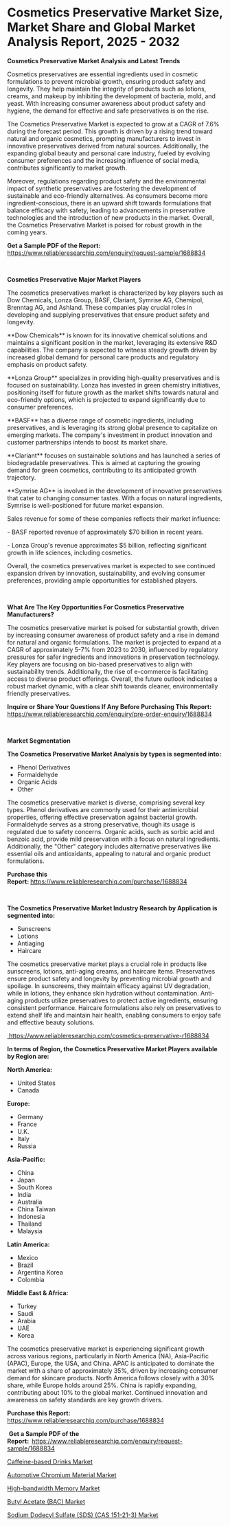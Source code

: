 <p><h1>Cosmetics Preservative Market Size, Market Share and Global Market Analysis Report, 2025 - 2032</h1></p><p><strong>Cosmetics Preservative Market Analysis and Latest Trends</strong></p>
<p><p>Cosmetics preservatives are essential ingredients used in cosmetic formulations to prevent microbial growth, ensuring product safety and longevity. They help maintain the integrity of products such as lotions, creams, and makeup by inhibiting the development of bacteria, mold, and yeast. With increasing consumer awareness about product safety and hygiene, the demand for effective and safe preservatives is on the rise.</p><p>The Cosmetics Preservative Market is expected to grow at a CAGR of 7.6% during the forecast period. This growth is driven by a rising trend toward natural and organic cosmetics, prompting manufacturers to invest in innovative preservatives derived from natural sources. Additionally, the expanding global beauty and personal care industry, fueled by evolving consumer preferences and the increasing influence of social media, contributes significantly to market growth.</p><p>Moreover, regulations regarding product safety and the environmental impact of synthetic preservatives are fostering the development of sustainable and eco-friendly alternatives. As consumers become more ingredient-conscious, there is an upward shift towards formulations that balance efficacy with safety, leading to advancements in preservative technologies and the introduction of new products in the market. Overall, the Cosmetics Preservative Market is poised for robust growth in the coming years.</p></p>
<p><strong>Get a Sample PDF of the Report:&nbsp;</strong> <a href="https://www.reliableresearchiq.com/enquiry/request-sample/1688834?utm_campaign=1720&utm_medium=2&utm_source=Github&utm_content=ia&utm_term=06012025&utm_id=cosmetics-preservative">https://www.reliableresearchiq.com/enquiry/request-sample/1688834</a></p>
<p>&nbsp;</p>
<p><strong>Cosmetics Preservative Major Market Players</strong></p>
<p><p>The cosmetics preservatives market is characterized by key players such as Dow Chemicals, Lonza Group, BASF, Clariant, Symrise AG, Chemipol, Brenntag AG, and Ashland. These companies play crucial roles in developing and supplying preservatives that ensure product safety and longevity.</p><p>**Dow Chemicals** is known for its innovative chemical solutions and maintains a significant position in the market, leveraging its extensive R&D capabilities. The company is expected to witness steady growth driven by increased global demand for personal care products and regulatory emphasis on product safety.</p><p>**Lonza Group** specializes in providing high-quality preservatives and is focused on sustainability. Lonza has invested in green chemistry initiatives, positioning itself for future growth as the market shifts towards natural and eco-friendly options, which is projected to expand significantly due to consumer preferences.</p><p>**BASF** has a diverse range of cosmetic ingredients, including preservatives, and is leveraging its strong global presence to capitalize on emerging markets. The company's investment in product innovation and customer partnerships intends to boost its market share.</p><p>**Clariant** focuses on sustainable solutions and has launched a series of biodegradable preservatives. This is aimed at capturing the growing demand for green cosmetics, contributing to its anticipated growth trajectory.</p><p>**Symrise AG** is involved in the development of innovative preservatives that cater to changing consumer tastes. With a focus on natural ingredients, Symrise is well-positioned for future market expansion.</p><p>Sales revenue for some of these companies reflects their market influence: </p><p>- BASF reported revenue of approximately $70 billion in recent years.</p><p>- Lonza Group's revenue approximates $5 billion, reflecting significant growth in life sciences, including cosmetics.</p><p>Overall, the cosmetics preservatives market is expected to see continued expansion driven by innovation, sustainability, and evolving consumer preferences, providing ample opportunities for established players.</p></p>
<p>&nbsp;</p>
<p><strong>What Are The Key Opportunities For Cosmetics Preservative Manufacturers?</strong></p>
<p><p>The cosmetics preservative market is poised for substantial growth, driven by increasing consumer awareness of product safety and a rise in demand for natural and organic formulations. The market is projected to expand at a CAGR of approximately 5-7% from 2023 to 2030, influenced by regulatory pressures for safer ingredients and innovations in preservation technology. Key players are focusing on bio-based preservatives to align with sustainability trends. Additionally, the rise of e-commerce is facilitating access to diverse product offerings. Overall, the future outlook indicates a robust market dynamic, with a clear shift towards cleaner, environmentally friendly preservatives.</p></p>
<p><strong>Inquire or Share Your Questions If Any Before Purchasing This Report:</strong> <a href="https://www.reliableresearchiq.com/enquiry/pre-order-enquiry/1688834?utm_campaign=1720&utm_medium=2&utm_source=Github&utm_content=ia&utm_term=06012025&utm_id=cosmetics-preservative">https://www.reliableresearchiq.com/enquiry/pre-order-enquiry/1688834</a></p>
<p>&nbsp;</p>
<p><strong>Market Segmentation</strong></p>
<p><strong>The Cosmetics Preservative Market Analysis by types is segmented into:</strong></p>
<p><ul><li>Phenol Derivatives</li><li>Formaldehyde</li><li>Organic Acids</li><li>Other</li></ul></p>
<p><p>The cosmetics preservative market is diverse, comprising several key types. Phenol derivatives are commonly used for their antimicrobial properties, offering effective preservation against bacterial growth. Formaldehyde serves as a strong preservative, though its usage is regulated due to safety concerns. Organic acids, such as sorbic acid and benzoic acid, provide mild preservation with a focus on natural ingredients. Additionally, the "Other" category includes alternative preservatives like essential oils and antioxidants, appealing to natural and organic product formulations.</p></p>
<p><strong>Purchase this Report:&nbsp;</strong><a href="https://www.reliableresearchiq.com/purchase/1688834?utm_campaign=1720&utm_medium=2&utm_source=Github&utm_content=ia&utm_term=06012025&utm_id=cosmetics-preservative">https://www.reliableresearchiq.com/purchase/1688834</a></p>
<p>&nbsp;</p>
<p><strong>The Cosmetics Preservative Market Industry Research by Application is segmented into:</strong></p>
<p><ul><li>Sunscreens</li><li>Lotions</li><li>Antiaging</li><li>Haircare</li></ul></p>
<p><p>The cosmetics preservative market plays a crucial role in products like sunscreens, lotions, anti-aging creams, and haircare items. Preservatives ensure product safety and longevity by preventing microbial growth and spoilage. In sunscreens, they maintain efficacy against UV degradation, while in lotions, they enhance skin hydration without contamination. Anti-aging products utilize preservatives to protect active ingredients, ensuring consistent performance. Haircare formulations also rely on preservatives to extend shelf life and maintain hair health, enabling consumers to enjoy safe and effective beauty solutions.</p></p>
<p><a href="https://www.reliableresearchiq.com/cosmetics-preservative-r1688834?utm_campaign=1720&utm_medium=2&utm_source=Github&utm_content=ia&utm_term=06012025&utm_id=cosmetics-preservative">&nbsp;https://www.reliableresearchiq.com/cosmetics-preservative-r1688834</a></p>
<p><strong>In terms of Region, the Cosmetics Preservative Market Players available by Region are:</strong></p>
<p>
    <p> <strong> North America: </strong>
        <ul>
            <li>United States</li>
            <li>Canada</li>
        </ul>
        </p> 
    <p> <strong> Europe: </strong>
        <ul>
            <li>Germany</li>
            <li>France</li>
            <li>U.K.</li>
            <li>Italy</li>
            <li>Russia</li>
        </ul>
        </p> 
    <p> <strong> Asia-Pacific: </strong>
        <ul>
            <li>China</li>
            <li>Japan</li>
            <li>South Korea</li>
            <li>India</li>
            <li>Australia</li>
            <li>China Taiwan</li>
            <li>Indonesia</li>
            <li>Thailand</li>
            <li>Malaysia</li>
        </ul>
        </p> 
    <p> <strong> Latin America: </strong>
        <ul>
            <li>Mexico</li>
            <li>Brazil</li>
            <li>Argentina Korea</li>
            <li>Colombia</li>
        </ul>
        </p> 
    <p> <strong> Middle East & Africa: </strong>
        <ul>
            <li>Turkey</li>
            <li>Saudi</li>
            <li>Arabia</li>
            <li>UAE</li>
            <li>Korea</li>
        </ul>
    </p>
    </p>
<p><p>The cosmetics preservative market is experiencing significant growth across various regions, particularly in North America (NA), Asia-Pacific (APAC), Europe, the USA, and China. APAC is anticipated to dominate the market with a share of approximately 35%, driven by increasing consumer demand for skincare products. North America follows closely with a 30% share, while Europe holds around 25%. China is rapidly expanding, contributing about 10% to the global market. Continued innovation and awareness on safety standards are key growth drivers.</p></p>
<p><strong>Purchase this Report: </strong><a href="https://www.reliableresearchiq.com/purchase/1688834?utm_campaign=1720&utm_medium=2&utm_source=Github&utm_content=ia&utm_term=06012025&utm_id=cosmetics-preservative">https://www.reliableresearchiq.com/purchase/1688834</a></p>
<p>&nbsp;<strong>Get a Sample PDF of the Report:&nbsp;&nbsp;</strong><a href="https://www.reliableresearchiq.com/enquiry/request-sample/1688834?utm_campaign=1720&utm_medium=2&utm_source=Github&utm_content=ia&utm_term=06012025&utm_id=cosmetics-preservative">https://www.reliableresearchiq.com/enquiry/request-sample/1688834</a></p>
<p><strong></strong></p>
<p><p><a href="https://www.linkedin.com/pulse/navigating-caffeine-based-drinks-market-size-trends-revenue-2zkcf?utm_campaign=1720&utm_medium=2&utm_source=Github&utm_content=ia&utm_term=06012025&utm_id=cosmetics-preservative">Caffeine-based Drinks Market</a></p><p><a href="https://www.linkedin.com/pulse/forecasted-growth-key-players-automotive-chromium-material-market-t57ie?utm_campaign=1720&utm_medium=2&utm_source=Github&utm_content=ia&utm_term=06012025&utm_id=cosmetics-preservative">Automotive Chromium Material Market</a></p><p><a href="https://www.linkedin.com/pulse/high-bandwidth-memory-industry-forecast-market-shifts-strategic-klmne?utm_campaign=1720&utm_medium=2&utm_source=Github&utm_content=ia&utm_term=06012025&utm_id=cosmetics-preservative">High-bandwidth Memory Market</a></p><p><a href="https://www.linkedin.com/pulse/butyl-acetate-bac-market-report-insights-from-industry-experts-kzyqe?utm_campaign=1720&utm_medium=2&utm_source=Github&utm_content=ia&utm_term=06012025&utm_id=cosmetics-preservative">Butyl Acetate (BAC) Market</a></p><p><a href="https://github.com/mookiesville/Market-Research-Report-List-1/blob/main/sodium-dodecyl-sulfate-sds-cas-151-21-3-market.md?utm_campaign=1720&utm_medium=2&utm_source=Github&utm_content=ia&utm_term=06012025&utm_id=cosmetics-preservative">Sodium Dodecyl Sulfate (SDS) (CAS 151-21-3) Market</a></p></p>